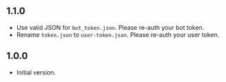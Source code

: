 ## 1.1.0

- Use valid JSON for `bot_token.json`. Please re-auth your bot token.
- Rename `token.json` to `user-token.json`. Please re-auth your user token.

## 1.0.0

- Initial version.
